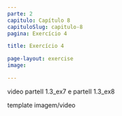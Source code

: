 ```yaml
---
parte: 2
capitulo: Capítulo 8
capituloSlug: capitulo-8
pagina: Exercício 4

title: Exercício 4

page-layout: exercise
image:

---
```


video parteII 1.3_ex7 e parteII 1.3_ex8

template imagem/video
